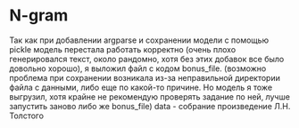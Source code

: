 # N-gram
Так как при добавлении argparse и сохранении модели с помощью pickle модель перестала работать корректно 
(очень плохо генерировался текст, около рандомно, хотя без этих добавок все было довольно хорошо), я выложил файл с кодом bonus_file. 
(возможно проблема при сохранении возникала из-за неправильной директории файла с данными, либо еще по какой-то причине. 
Но модель я тоже выгрузил, хотя крайне не рекомендую проверять задание по ней, лучше запустить заново либо же bonus_file)
data - собрание произведение Л.Н. Толстого
